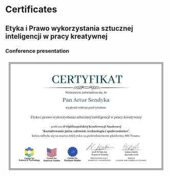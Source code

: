 # Certificates

## Etyka i Prawo wykorzystania sztucznej inteligencji w pracy kreatywnej
### Conference presentation

![Certificate 1](files/certificates/certificate0.png)
